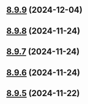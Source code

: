 ## [8.9.9](https://github.com/msobiecki/eslint-config/compare/v8.9.8...v8.9.9) (2024-12-04)



## [8.9.8](https://github.com/msobiecki/eslint-config/compare/v8.9.7...v8.9.8) (2024-11-24)



## [8.9.7](https://github.com/msobiecki/eslint-config/compare/v8.9.6...v8.9.7) (2024-11-24)



## [8.9.6](https://github.com/msobiecki/eslint-config/compare/v8.9.5...v8.9.6) (2024-11-24)



## [8.9.5](https://github.com/msobiecki/eslint-config/compare/v8.9.4...v8.9.5) (2024-11-22)



